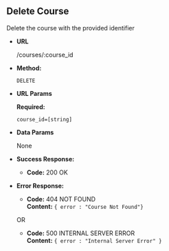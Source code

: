 **Delete Course**
----
 Delete the course with the provided identifier
* **URL**

  /courses/:course_id

* **Method:**

  `DELETE`
  
*  **URL Params**

   **Required:**
 
   `course_id=[string]`
   

* **Data Params**

    None

* **Success Response:**

  * **Code:** 200 OK <br />
 
* **Error Response:**

  * **Code:** 404 NOT FOUND <br />
    **Content:** `{ error : "Course Not Found"}`
    
  OR

  * **Code:** 500 INTERNAL SERVER ERROR <br />
    **Content:** `{ error : "Internal Server Error" }`
